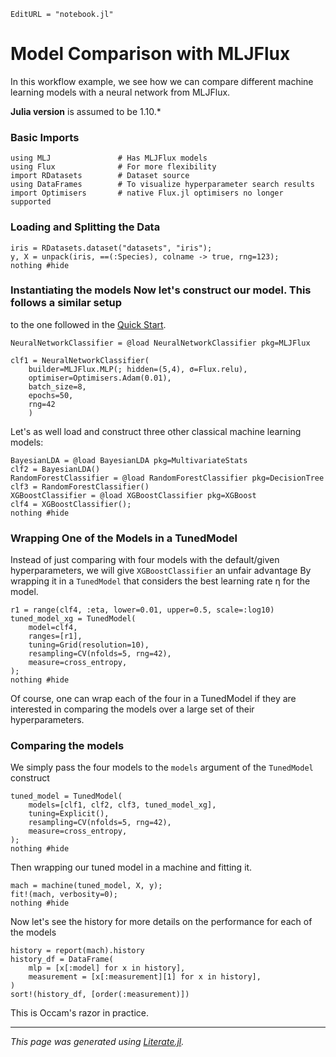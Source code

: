 ```@meta
EditURL = "notebook.jl"
```

# Model Comparison with MLJFlux

In this workflow example, we see how we can compare different machine learning models
with a neural network from MLJFlux.

**Julia version** is assumed to be 1.10.*

### Basic Imports

````@example notebook
using MLJ               # Has MLJFlux models
using Flux              # For more flexibility
import RDatasets        # Dataset source
using DataFrames        # To visualize hyperparameter search results
import Optimisers       # native Flux.jl optimisers no longer supported
````

### Loading and Splitting the Data

````@example notebook
iris = RDatasets.dataset("datasets", "iris");
y, X = unpack(iris, ==(:Species), colname -> true, rng=123);
nothing #hide
````

### Instantiating the models Now let's construct our model. This follows a similar setup
to the one followed in the [Quick Start](../../index.md#Quick-Start).

````@example notebook
NeuralNetworkClassifier = @load NeuralNetworkClassifier pkg=MLJFlux

clf1 = NeuralNetworkClassifier(
    builder=MLJFlux.MLP(; hidden=(5,4), σ=Flux.relu),
    optimiser=Optimisers.Adam(0.01),
    batch_size=8,
    epochs=50,
    rng=42
    )
````

Let's as well load and construct three other classical machine learning models:

````@example notebook
BayesianLDA = @load BayesianLDA pkg=MultivariateStats
clf2 = BayesianLDA()
RandomForestClassifier = @load RandomForestClassifier pkg=DecisionTree
clf3 = RandomForestClassifier()
XGBoostClassifier = @load XGBoostClassifier pkg=XGBoost
clf4 = XGBoostClassifier();
nothing #hide
````

### Wrapping One of the Models in a TunedModel

Instead of just comparing with four models with the default/given hyperparameters, we
will give `XGBoostClassifier` an unfair advantage By wrapping it in a `TunedModel` that
considers the best learning rate η for the model.

````@example notebook
r1 = range(clf4, :eta, lower=0.01, upper=0.5, scale=:log10)
tuned_model_xg = TunedModel(
    model=clf4,
    ranges=[r1],
    tuning=Grid(resolution=10),
    resampling=CV(nfolds=5, rng=42),
    measure=cross_entropy,
);
nothing #hide
````

Of course, one can wrap each of the four in a TunedModel if they are interested in
comparing the models over a large set of their hyperparameters.

### Comparing the models

We simply pass the four models to the `models` argument of the `TunedModel` construct

````@example notebook
tuned_model = TunedModel(
    models=[clf1, clf2, clf3, tuned_model_xg],
    tuning=Explicit(),
    resampling=CV(nfolds=5, rng=42),
    measure=cross_entropy,
);
nothing #hide
````

Then wrapping our tuned model in a machine and fitting it.

````@example notebook
mach = machine(tuned_model, X, y);
fit!(mach, verbosity=0);
nothing #hide
````

Now let's see the history for more details on the performance for each of the models

````@example notebook
history = report(mach).history
history_df = DataFrame(
    mlp = [x[:model] for x in history],
    measurement = [x[:measurement][1] for x in history],
)
sort!(history_df, [order(:measurement)])
````

This is Occam's razor in practice.

---

*This page was generated using [Literate.jl](https://github.com/fredrikekre/Literate.jl).*

